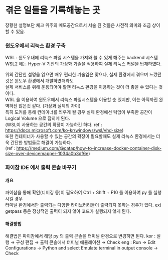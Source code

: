 # 겪은 일들을 기록해놓는 곳 #

장황한 설명보단 체크 위주의 메모공간으로서 서술 된 것들은 사전적 의미와 조금 상이할 수 있음.

### 윈도우에서 리눅스 환경 구축 ###

WSL : 윈도우내에 리눅스 파일 시스템을 가져와 쓸 수 있게 해주는 backend 시스템  
WSL2 에는 Hyper-V 기반의 가상화 기술을 적용하여 실제 리눅스 커널을 탑재하였다.  

위의 간단한 설명을 읽으면 매우 편리한 기술임은 맞으나, 실제 환경에서 겪으며 느꼈던것은 윈도우 환경에서 개발하였더라도  
실제 서비스를 위해 운용되어야 할땐 리눅스 환경을 이용하는 것이 더 좋을 수 있다는 것이다.  
WSL 을 이용하여 윈도우에서 리눅스 파일시스템을 이용할 순 있지만, 이는 아직까진 완벽하진 않은것 같다.  (가상과 실제의 차이)  
특히 도커를 통해 컨테이너를 띄우게 될 경우 실제 환경에선 턱없이 부족한 공간이 Logical Volume 으로 잡히게 된다.  
(WSL이 사용하는 공간의 확장이 가능하긴 하다. ref : https://docs.microsoft.com/ko-kr/windows/wsl/vhd-size)  
또한 컨테이너가 사용할 수 있는 공간의 확장이 필요할때도 실제 리눅스 환경에서는 더욱 간단한 방법들로 해결이 가능하다.  
(ref : https://medium.com/@catap/how-to-increase-docker-container-disk-size-over-devicemapper-1034a0b3df6e)


### 파이참 IDE 에서 출력 콘솔 바꾸기 ###  

#### 개요 ####
파이참을 통해 확인(디버깅 등)이 필요하여 Ctrl + Shift + F10 를 이용하여 py 를 실행시킬 경우  
터미널 환경에서만 출력되는 다양한 라이브러리들이 출력되지 못하는 경우가 있다.
ex) getpass 등은 정상적인 출력이 되지 않아 코드가 실행되지 않게 된다.  

#### 해결방법 ####
해결법은 파이참에서 해당 py 의 출력 콘솔을 터미널 환경으로 변경하면 된다.
kor : 실행 → 구성 편집 → 출력 콘솔에서 터미널 에뮬레이션 → Check 
eng : Run → Edit Configurations → Python and select Emulate terminal in output console → Check
